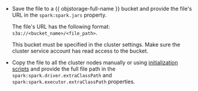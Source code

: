 * Save the file to a {{ objstorage-full-name }} bucket and provide the file's URL in the `spark:spark.jars` property.

   The file's URL has the following format: `s3a://<bucket_name>/<file_path>`.

   This bucket must be specified in the cluster settings. Make sure the cluster service account has read access to the bucket.

* Copy the file to all the cluster nodes manually or using [initialization scripts](../../data-proc/concepts/init-action.md) and provide the full file path in the `spark:spark.driver.extraClassPath` and `spark:spark.executor.extraClassPath` properties.
